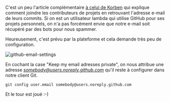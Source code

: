 <!-- title: Rester discret sur GitHub -->
<!-- category: Développement -->

C'est un peu l'article complémentaire [à celui de Korben](https://korben.info/trouver-adresses-emails-utilisateurs-github.html) qui explique comment joindre les contributeurs de projets en retrouvant l'adresse e-mail de leurs commits. Si on est un utilisateur lambda qui utilise GitHub pour ses projets personnels, on n'a pas forcément envie que notre e-mail soit récupéré par des bots pour nous spammer.

Heureusement, c'est prévu par la plateforme et cela demande très peu de configuration.

![github-email-settings](/images/2021/github-email-settings.png)

En cochant la case "Keep my email adresses private", on nous attribue une adresse *somebody@users.noreply.github.com* qu'il reste à configurer dans notre client Git.

    git config user.email somebody@users.noreply.github.com

Et le tour est joué :-)
